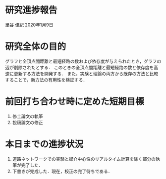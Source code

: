 研究進捗報告
================
里谷 佳紀
2020年1月9日







# 研究全体の目的

グラフと全頂点間距離と最短経路の数および依存度が与えられたとき，グラフの辺が削除されたとする．
このときの全頂点間距離と最短経路の数と依存度を高速に更新する方法を開発する．
また，実験と理論の両方から既存の方法と比較することで，新方法の有用性を検証する．

# 前回打ち合わせ時に定めた短期目標

1.  修士論文の執筆
2.  投稿論文の修正

# 本日までの進捗状況

1.  道路ネットワークでの実験と媒介中心性のリアルタイム計算を除く部分の執筆が完了した．
2.  下書きが完成した．現在，校正の完了待ちである．
